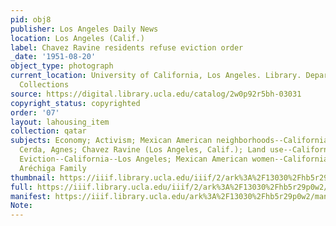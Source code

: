 ```yaml
---
pid: obj8
publisher: Los Angeles Daily News
location: Los Angeles (Calif.)
label: Chavez Ravine residents refuse eviction order
_date: '1951-08-20'
object_type: photograph
current_location: University of California, Los Angeles. Library. Department of Special
  Collections
source: https://digital.library.ucla.edu/catalog/2w0p92r5bh-03031
copyright_status: copyrighted
order: '07'
layout: lahousing_item
collection: qatar
subjects: Economy; Activism; Mexican American neighborhoods--California--Los Angeles;
  Cerda, Agnes; Chavez Ravine (Los Angeles, Calif.); Land use--California--Los Angeles;
  Eviction--California--Los Angeles; Mexican American women--California--Los Angeles;
  Aréchiga Family
thumbnail: https://iiif.library.ucla.edu/iiif/2/ark%3A%2F13030%2Fhb5r29p0w2/full/100,/0/default.jpg
full: https://iiif.library.ucla.edu/iiif/2/ark%3A%2F13030%2Fhb5r29p0w2/full/600,/0/default.jpg
manifest: https://iiif.library.ucla.edu/ark%3A%2F13030%2Fhb5r29p0w2/manifest
Note: 
---
```


